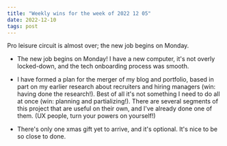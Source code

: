 ```yaml
---
title: "Weekly wins for the week of 2022 12 05"
date: 2022-12-10
tags: post
---
```


Pro leisure circuit is almost over; the new job begins on Monday.

- The new job begins on Monday! I have a new computer, it's not overly locked-down, and the tech onboarding process was smooth.

- I have formed a plan for the merger of my blog and portfolio, based in part on my earlier research about recruiters and hiring managers (win: having done the research!). Best of all it's not something I need to do all at once (win: planning and partializing!). There are several segments of this project that are useful on their own, and I've already done one of them. (UX people, turn your powers on yourself!)

- There's only one xmas gift yet to arrive, and it's optional. It's nice to be so close to done.
